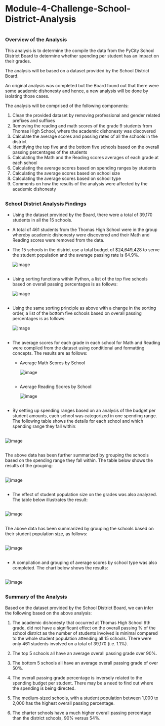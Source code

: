 # Module-4-Challenge-School-District-Analysis
#
### **Overview of the Analysis**

This analysis is to determine the compile the data from the PyCity School District Board to determine whether spending per student has an impact on their grades.

The analysis will be based on a dataset provided by the School District Board.

An original analysis was completed but the Board found out that there were some academic dishonesty and hence, a new analysis will be done by isolating those cases.

The analysis will be comprised of the following components:
1. Clean the provided dataset by removing professional and gender related prefixes and suffixes 
2. Removing the reading and math scores of the grade 9 students from Thomas High School, where the academic dishonesty was discovered
3. Calculate the average scores and passing rates of all the schools in the district
4. Identifying the top five and the bottom five schools based on the overall passing percentages of the students
5. Calculating the Math and the Reading scores averages of each grade at each school
6. Calculating the average scores based on spending ranges by students
7. Calculating the average scores based on school size
8. Calculating the average scores based on school type
9. Comments on how the results of the analysis were affected by the academic dishonesty
##
##
### **School District Analysis Findings**

- Using the dataset provided by the Board, there were a total of 39,170 students in all the 15 schools.

- A total of 461 students from the Thomas High School were in the group whereby academic dishonesty were discovered and their Math and Reading scores were removed from the data.

- The 15 schools in the district use a total budget of $24,649,428 to serve the student population and the average passing rate is 64.9%.

  ![image](https://user-images.githubusercontent.com/82583576/119277455-d29bc800-bbed-11eb-8e31-8a17819f32ae.png)
  
##  
- Using sorting functions within Python, a list of the top five schools based on overall passing percentages is as follows:

  ![image](https://user-images.githubusercontent.com/82583576/119277711-2f4bb280-bbef-11eb-8640-7ed43c70facd.png)
  
##  
- Using the same sorting principle as above with a change in the sorting order, a list of the bottom five schools based on overall passing percentages is as follows:
 
  ![image](https://user-images.githubusercontent.com/82583576/119277772-82be0080-bbef-11eb-97f1-ad27d557e88f.png)

##
- The average scores for each grade in each school for Math and Reading were compiled from the dataset using conditional and formatting concepts. The results are as follows:

    - Average Math Scores by School
      
       ![image](https://user-images.githubusercontent.com/82583576/119277946-6a021a80-bbf0-11eb-8977-bda0c877ef97.png)
  ##   
    - Average Reading Scores by School

      ![image](https://user-images.githubusercontent.com/82583576/119277993-a897d500-bbf0-11eb-8084-40ca41eeacc6.png)
##   
   
- By setting up spending ranges based on an analysis of the budget per student amounts, each school was categorized in one spending range. 
  The following table shows the details for each school and which spending range they fall within:
  
##  
  ![image](https://user-images.githubusercontent.com/82583576/119278166-90748580-bbf1-11eb-901c-4076c4c32704.png)
##  
  The above data has been further summarized by grouping the schools based on the spending range they fall within. The table below shows the results of the grouping:
  
##  
  ![image](https://user-images.githubusercontent.com/82583576/119278236-f3feb300-bbf1-11eb-823c-024810c63487.png)
##
- The effect of student population size on the grades was also analyzed. The table below illustrates the result:

##
  ![image](https://user-images.githubusercontent.com/82583576/119278389-f7466e80-bbf2-11eb-9d7c-5caf53712dde.png)
  
##  
  The above data has been summarized by grouping the schools based on their student population size, as follows:
##

  ![image](https://user-images.githubusercontent.com/82583576/119278450-5c01c900-bbf3-11eb-8341-9133fdd09144.png)
  
##

- A compilation and grouping of average scores by school type was also completed. 
  The chart below shows the results:
  
##

  ![image](https://user-images.githubusercontent.com/82583576/119278612-53f65900-bbf4-11eb-9ef6-24549ebfffef.png)

##
### **Summary of the Analysis**

Based on the dataset provided by the School District Board, we can infer the following based on the above analysis:

1. The academic dishonesty that occurred at Thomas High School 9th grade, did not have a significant effect on the overall passing % of the school district as the number of students involved is minimal compared to the whole student population attending all 15 schools. There were only 461 students involved on a total of 39,170 (i.e. 1.1%).

2. The top 5 schools all have an average overall passing grade over 90%.

3. The bottom 5 schools all have an average overall passing grade of over 50%.

4. The overall passing grade percentage is inversely related to the spending budget per student. There may be a need to find out where the spending is being directed.

5. The medium-sized schools, with a student population between 1,000 to 2,000 has the highest overall passing percentage.

6. The charter schools have a much higher overall passing percentage than the district schools, 90% versus 54%.



  


 
      
    

  




